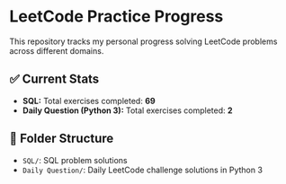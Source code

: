 # LeetCode Practice Progress

This repository tracks my personal progress solving LeetCode problems across different domains.

## ✅ Current Stats

- **SQL:** Total exercises completed: **69**
- **Daily Question (Python 3):** Total exercises completed: **2**

## 📁 Folder Structure

- `SQL/`: SQL problem solutions
- `Daily Question/`: Daily LeetCode challenge solutions in Python 3
